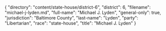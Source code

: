 {
  "directory": "content/state-house/district-6",
  "district": 6,
  "filename": "michael-j-lyden.md",
  "full-name": "Michael J. Lyden",
  "general-only": true,
  "jurisdiction": "Baltimore County",
  "last-name": "Lyden",
  "party": "Libertarian",
  "race": "state-house",
  "title": "Michael J. Lyden"
}
